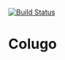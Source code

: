 [![Build Status](https://travis-ci.org/pickledgator/colugo.svg?branch=master)](https://travis-ci.org/pickledgator/colugo)
# Colugo
